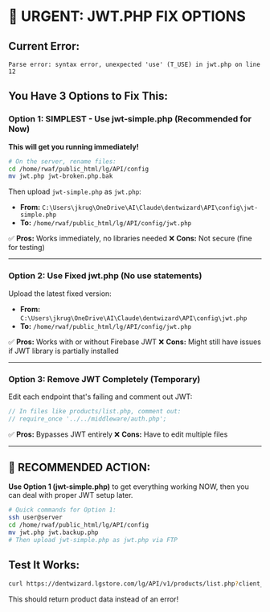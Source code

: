 # 🚨 URGENT: JWT.PHP FIX OPTIONS

## Current Error:
```
Parse error: syntax error, unexpected 'use' (T_USE) in jwt.php on line 12
```

## You Have 3 Options to Fix This:

### Option 1: SIMPLEST - Use jwt-simple.php (Recommended for Now)
**This will get you running immediately!**

```bash
# On the server, rename files:
cd /home/rwaf/public_html/lg/API/config
mv jwt.php jwt-broken.php.bak
```

Then upload `jwt-simple.php` as `jwt.php`:
- **From:** `C:\Users\jkrug\OneDrive\AI\Claude\dentwizard\API\config\jwt-simple.php`
- **To:** `/home/rwaf/public_html/lg/API/config/jwt.php`

✅ **Pros:** Works immediately, no libraries needed
❌ **Cons:** Not secure (fine for testing)

---

### Option 2: Use Fixed jwt.php (No use statements)
Upload the latest fixed version:
- **From:** `C:\Users\jkrug\OneDrive\AI\Claude\dentwizard\API\config\jwt.php`
- **To:** `/home/rwaf/public_html/lg/API/config/jwt.php`

✅ **Pros:** Works with or without Firebase JWT
❌ **Cons:** Might still have issues if JWT library is partially installed

---

### Option 3: Remove JWT Completely (Temporary)
Edit each endpoint that's failing and comment out JWT:

```php
// In files like products/list.php, comment out:
// require_once '../../middleware/auth.php';
```

✅ **Pros:** Bypasses JWT entirely
❌ **Cons:** Have to edit multiple files

---

## 🎯 RECOMMENDED ACTION:

**Use Option 1 (jwt-simple.php)** to get everything working NOW, then you can deal with proper JWT setup later.

```bash
# Quick commands for Option 1:
ssh user@server
cd /home/rwaf/public_html/lg/API/config
mv jwt.php jwt.backup.php
# Then upload jwt-simple.php as jwt.php via FTP
```

## Test It Works:
```bash
curl https://dentwizard.lgstore.com/lg/API/v1/products/list.php?client_id=244&limit=2
```

This should return product data instead of an error!